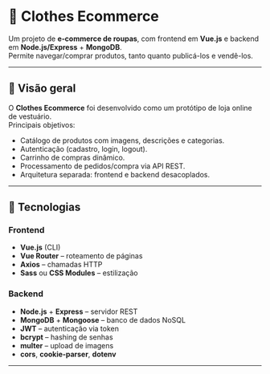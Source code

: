 # 👗 Clothes Ecommerce

Um projeto de **e‑commerce de roupas**, com frontend em **Vue.js** e backend em **Node.js/Express** + **MongoDB**.  
Permite navegar/comprar produtos, tanto quanto publicá-los e vendê-los. 

---

## 🌟 Visão geral

O **Clothes Ecommerce** foi desenvolvido como um protótipo de loja online de vestuário.  
Principais objetivos:

- Catálogo de produtos com imagens, descrições e categorias.  
- Autenticação (cadastro, login, logout).  
- Carrinho de compras dinâmico.  
- Processamento de pedidos/compra via API REST.  
- Arquitetura separada: frontend e backend desacoplados.

---

## 🚀 Tecnologias

### Frontend

- **Vue.js** (CLI)  
- **Vue Router** – roteamento de páginas   
- **Axios** – chamadas HTTP  
- **Sass** ou **CSS Modules** – estilização  

### Backend

- **Node.js** + **Express** – servidor REST  
- **MongoDB** + **Mongoose** – banco de dados NoSQL  
- **JWT** – autenticação via token  
- **bcrypt** – hashing de senhas  
- **multer** – upload de imagens  
- **cors**, **cookie‑parser**, **dotenv**  

---
